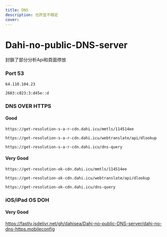 ```yaml
---
title: DNS
description: 也許並不穩定
cover: 
---
```


# Dahi-no-public-DNS-server
封鎖了部分分析Api和頁面停放
### Port 53
``64.110.104.23``

``2603:c023:3:d45e::d``

### DNS OVER HTTPS
#### Good
``https://get-resolution-s-a-r-cdn.dahi.icu/mmtls/114514ee``

``https://get-resolution-s-a-r-cdn.dahi.icu/webtranslate/api/dlookup``

``https://get-resolution-s-a-r-cdn.dahi.icu/dns-query``

#### Very Good
``https://get-resolution-ok-cdn.dahi.icu/mmtls/114514ee``

``https://get-resolution-ok-cdn.dahi.icu/webtranslate/api/dlookup``

``https://get-resolution-ok-cdn.dahi.icu/dns-query``


### iOS/iPad OS DOH
#### Very Good
https://fastly.jsdelivr.net/gh/dahisea/Dahi-no-public-DNS-server/dahi-no-dns-https.mobileconfig
